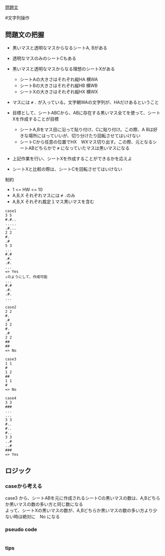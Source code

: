 [問題文](https://atcoder.jp/contests/abc307/tasks/abc307_c)

#文字列操作

## 問題文の把握

- 黒いマスと透明なマスからなるシートA, Bがある
- 透明なマスのみのシートCもある
- 黒いマスと透明なマスからなる理想のシートXがある
  - シートAの大きさはそれぞれ縦HA 横WA
  - シートBの大きさはそれぞれ縦HB 横WB
  - シートXの大きさはそれぞれ縦HX 横WX
- マスには `#` `.` が入っている。文字朝WAの文字列が、HAだけあるということ

- 目標として、シートABCから、ABに存在する黒いマス全てを使って、シートXを作成することが目標
  - シートA,Bをマス目に沿って貼り付け、Cに貼り付け。この際、A Bは好きな場所にはっていいが、切り分けたり回転させてはいけない
  - シートCから任意の位置でHX　WXマス切り出す。この際、元となるシートABどちらかで `#` になっていたマスは黒いマスになる
- 上記作業を行い、シートXを作成することができるかを応えよ
- シートXと比較の際は、シートCを回転させてはいけない 

制約
- 1 <= HW <= 10
- A,B,X それぞれマスには `#` `.`のみ
- A,B,X それぞれ裁定１マス黒いマスを含む

```
case1
3 5
#.#..
.....
.#...
2 2
#.
.#
5 3
...
#.#
.#.
.#.
...
=> Yes
↓のようにして、作成可能
...
#.#
.#.
.#.
...

case2
2 2
#.
.#
2 2
#.
.#
2 2
##
##
=> No

case3
1 1
#
1 2
##
1 1
#
=> No

case4
3 3
###
...
...
3 3
#..
#..
#..
3 3
..#
..#
###
=> Yes

```

## ロジック

### caseから考える


case3 から、シートABを元に作成されるシートCの黒いマスの数は、A,Bどちらか黒いマスの数の多い方と同じ数になる  
よって、シートXの黒いマスの数が、A,Bどちらか黒いマスの数の多い方より少ない時は絶対に　No になる

### pseudo code


```
```

### tips

